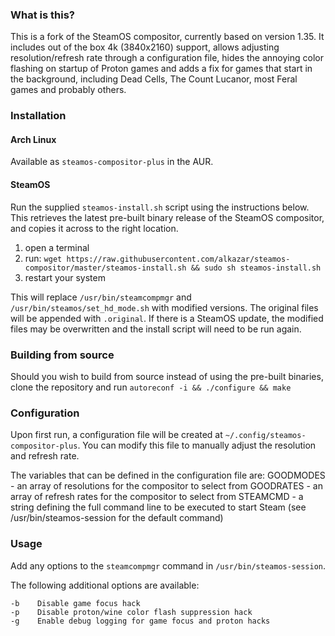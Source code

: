 ### What is this?
This is a fork of the SteamOS compositor, currently based on version 1.35.
It includes out of the box 4k (3840x2160) support, allows adjusting resolution/refresh rate through a configuration file, hides the annoying color flashing on startup of Proton games and adds a fix for games that start in the background, including Dead Cells, The Count Lucanor, most Feral games and probably others.

### Installation

#### Arch Linux
Available as `steamos-compositor-plus` in the AUR.

#### SteamOS
Run the supplied `steamos-install.sh` script using the instructions below. This retrieves the latest pre-built binary release of the SteamOS compositor, and copies it across to the right location.

1. open a terminal
2. run: `wget https://raw.githubusercontent.com/alkazar/steamos-compositor/master/steamos-install.sh && sudo sh steamos-install.sh`
3. restart your system

This will replace `/usr/bin/steamcompmgr` and `/usr/bin/steamos/set_hd_mode.sh` with modified versions. The original files will be appended with `.original`.
If there is a SteamOS update, the modified files may be overwritten and the install script will need to be run again.

### Building from source
Should you wish to build from source instead of using the pre-built binaries, clone the repository and run
`autoreconf -i && ./configure && make`

### Configuration
Upon first run, a configuration file will be created at `~/.config/steamos-compositor-plus`.
You can modify this file to manually adjust the resolution and refresh rate.

The variables that can be defined in the configuration file are:
GOODMODES - an array of resolutions for the compositor to select from
GOODRATES - an array of refresh rates for the compositor to select from
STEAMCMD  - a string defining the full command line to be executed to start Steam (see /usr/bin/steamos-session for the default command)

### Usage
Add any options to the `steamcompmgr` command in `/usr/bin/steamos-session`.

The following additional options are available:

	-b    Disable game focus hack
	-p    Disable proton/wine color flash suppression hack
	-g    Enable debug logging for game focus and proton hacks
